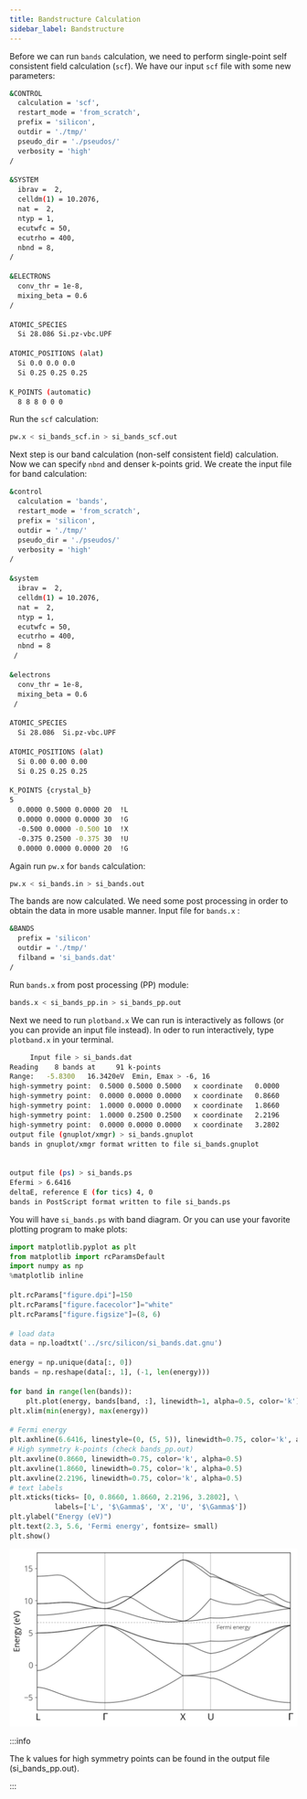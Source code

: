 ```yaml
---
title: Bandstructure Calculation
sidebar_label: Bandstructure
---
```


Before we can run `bands` calculation, we need to perform single-point self
consistent field calculation (`scf`). We have our input `scf` file with some new
parameters:

```bash title="src/silicon/si_bands_scf.in"
&CONTROL
  calculation = 'scf',
  restart_mode = 'from_scratch',
  prefix = 'silicon',
  outdir = './tmp/'
  pseudo_dir = './pseudos/'
  verbosity = 'high'
/

&SYSTEM
  ibrav =  2,
  celldm(1) = 10.2076,
  nat =  2,
  ntyp = 1,
  ecutwfc = 50,
  ecutrho = 400,
  nbnd = 8,
/

&ELECTRONS
  conv_thr = 1e-8,
  mixing_beta = 0.6
/

ATOMIC_SPECIES
  Si 28.086 Si.pz-vbc.UPF

ATOMIC_POSITIONS (alat)
  Si 0.0 0.0 0.0
  Si 0.25 0.25 0.25

K_POINTS (automatic)
  8 8 8 0 0 0
```


Run the `scf` calculation:
```bash
pw.x < si_bands_scf.in > si_bands_scf.out
```

Next step is our band calculation (non-self consistent field) calculation. Now
we can specify `nbnd` and denser k-points grid. We create the input file for
band calculation:

```bash title="src/silicon/si_bands.in"
&control
  calculation = 'bands',
  restart_mode = 'from_scratch',
  prefix = 'silicon',
  outdir = './tmp/'
  pseudo_dir = './pseudos/'
  verbosity = 'high'
/

&system
  ibrav =  2,
  celldm(1) = 10.2076,
  nat =  2,
  ntyp = 1,
  ecutwfc = 50,
  ecutrho = 400,
  nbnd = 8
 /

&electrons
  conv_thr = 1e-8,
  mixing_beta = 0.6
 /

ATOMIC_SPECIES
  Si 28.086  Si.pz-vbc.UPF

ATOMIC_POSITIONS (alat)
  Si 0.00 0.00 0.00
  Si 0.25 0.25 0.25

K_POINTS {crystal_b}
5
  0.0000 0.5000 0.0000 20  !L
  0.0000 0.0000 0.0000 30  !G
  -0.500 0.0000 -0.500 10  !X
  -0.375 0.2500 -0.375 30  !U
  0.0000 0.0000 0.0000 20  !G
```

Again run `pw.x` for `bands` calculation:
```bash
pw.x < si_bands.in > si_bands.out
```

The bands are now calculated. We need some post processing in order to obtain
the data in more usable manner. Input file for `bands.x` :
```bash title="src/silicon/si_bands_pp.in"
&BANDS
  prefix = 'silicon'
  outdir = './tmp/'
  filband = 'si_bands.dat'
/
```

Run `bands.x` from post processing (PP) module:
```bash
bands.x < si_bands_pp.in > si_bands_pp.out
```

Next we need to run `plotband.x` We can run is interactively as follows (or you
can provide an input file instead). In oder to run interactively, type
`plotband.x` in your terminal.
```bash
     Input file > si_bands.dat
Reading    8 bands at     91 k-points
Range:   -5.8300   16.3420eV  Emin, Emax > -6, 16
high-symmetry point:  0.5000 0.5000 0.5000   x coordinate   0.0000
high-symmetry point:  0.0000 0.0000 0.0000   x coordinate   0.8660
high-symmetry point:  1.0000 0.0000 0.0000   x coordinate   1.8660
high-symmetry point:  1.0000 0.2500 0.2500   x coordinate   2.2196
high-symmetry point:  0.0000 0.0000 0.0000   x coordinate   3.2802
output file (gnuplot/xmgr) > si_bands.gnuplot
bands in gnuplot/xmgr format written to file si_bands.gnuplot


output file (ps) > si_bands.ps
Efermi > 6.6416
deltaE, reference E (for tics) 4, 0
bands in PostScript format written to file si_bands.ps
```

You will have `si_bands.ps` with band diagram. Or you can use your favorite
plotting program to make plots:
```python title="notebooks/si-bands.ipynb"
import matplotlib.pyplot as plt
from matplotlib import rcParamsDefault
import numpy as np
%matplotlib inline

plt.rcParams["figure.dpi"]=150
plt.rcParams["figure.facecolor"]="white"
plt.rcParams["figure.figsize"]=(8, 6)

# load data
data = np.loadtxt('../src/silicon/si_bands.dat.gnu')

energy = np.unique(data[:, 0])
bands = np.reshape(data[:, 1], (-1, len(energy)))

for band in range(len(bands)):
    plt.plot(energy, bands[band, :], linewidth=1, alpha=0.5, color='k')
plt.xlim(min(energy), max(energy))

# Fermi energy
plt.axhline(6.6416, linestyle=(0, (5, 5)), linewidth=0.75, color='k', alpha=0.5)
# High symmetry k-points (check bands_pp.out)
plt.axvline(0.8660, linewidth=0.75, color='k', alpha=0.5)
plt.axvline(1.8660, linewidth=0.75, color='k', alpha=0.5)
plt.axvline(2.2196, linewidth=0.75, color='k', alpha=0.5)
# text labels
plt.xticks(ticks= [0, 0.8660, 1.8660, 2.2196, 3.2802], \
           labels=['L', '$\Gamma$', 'X', 'U', '$\Gamma$'])
plt.ylabel("Energy (eV)")
plt.text(2.3, 5.6, 'Fermi energy', fontsize= small)
plt.show()
```

![band.png](../../static/img/silicon-bands.png)

:::info

The k values for high symmetry points can be found in the output file
(si_bands_pp.out).

:::
